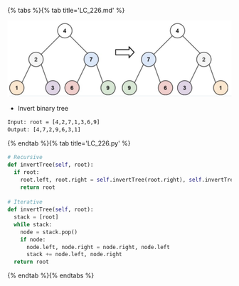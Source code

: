 {% tabs %}{% tab title='LC_226.md' %}

![LC_226](images/20210420_152901.png)

* Invert binary tree

```txt
Input: root = [4,2,7,1,3,6,9]
Output: [4,7,2,9,6,3,1]
```

{% endtab %}{% tab title='LC_226.py' %}

```py
# Recursive
def invertTree(self, root):
  if root:
    root.left, root.right = self.invertTree(root.right), self.invertTree(root.left)
    return root

# Iterative
def invertTree(self, root):
  stack = [root]
  while stack:
    node = stack.pop()
    if node:
      node.left, node.right = node.right, node.left
      stack += node.left, node.right
  return root
```

{% endtab %}{% endtabs %}
